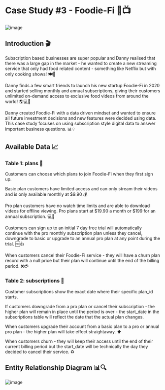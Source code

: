 # Case Study #3 - Foodie-Fi 🍔📺
![image](https://user-images.githubusercontent.com/103412614/231967375-ba7a1440-8026-474a-bf90-769d6905ebb1.png)


## Introduction 🎬
Subscription based businesses are super popular and Danny realised that there was a large gap in the market - he wanted to create a new streaming service that only had food related content - something like Netflix but with only cooking shows! 🍽️🍲

Danny finds a few smart friends to launch his new startup Foodie-Fi in 2020 and started selling monthly and annual subscriptions, giving their customers unlimited on-demand access to exclusive food videos from around the world! 🌎💻🎥

Danny created Foodie-Fi with a data driven mindset and wanted to ensure all future investment decisions and new features were decided using data. This case study focuses on using subscription style digital data to answer important business questions. 📊💡

## Available Data 📈
### Table 1: plans 📝
Customers can choose which plans to join Foodie-Fi when they first sign up.

Basic plan customers have limited access and can only stream their videos and is only available monthly at $9.90 💰

Pro plan customers have no watch time limits and are able to download videos for offline viewing. Pro plans start at $19.90 a month or $199 for an annual subscription. 💻💾

Customers can sign up to an initial 7 day free trial will automatically continue with the pro monthly subscription plan unless they cancel, downgrade to basic or upgrade to an annual pro plan at any point during the trial. 🆓👍

When customers cancel their Foodie-Fi service - they will have a churn plan record with a null price but their plan will continue until the end of the billing period. ❌💳

### Table 2: subscriptions 📅
Customer subscriptions show the exact date where their specific plan_id starts.

If customers downgrade from a pro plan or cancel their subscription - the higher plan will remain in place until the period is over - the start_date in the subscriptions table will reflect the date that the actual plan changes.

When customers upgrade their account from a basic plan to a pro or annual pro plan - the higher plan will take effect straightaway. ⬆️

When customers churn - they will keep their access until the end of their current billing period but the start_date will be technically the day they decided to cancel their service. ♻️

## Entity Relationship Diagram 📊🔍

![image](https://user-images.githubusercontent.com/103412614/231965939-07c38215-6c45-429e-8c5f-2c518ece3c28.png)



